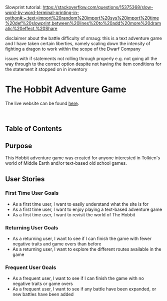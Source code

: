 Slowprint tutorial: https://stackoverflow.com/questions/15375368/slow-word-by-word-terminal-printing-in-python#:~:text=import%20random%20import%20sys%20import%20time%20def%20slowprint,between%20lines%20to%20add%20more%20dramatic%20effect.%20Share

disclaimer about the battle difficulty of smaug: this is a text adventure game and I have taken certain liberties, namely scaling down the intensity of fighting a dragon to work within the scope of the Dwarf Company

issues with if statements not rolling through properly
e.g. not going all the way through to the correct option despite not having the item conditions for the statement it stopped on in inventory


# The Hobbit Adventure Game

The live website can be found [here](https://the-hobbit-mya-game.herokuapp.com/).

<br>

## Table of Contents

## **Purpose**

This Hobbit adventure game was created for anyone interested in Tolkien's world of Middle Earth and/or text-based old school games.

## **User Stories**

### First Time User Goals

- As a first time user, I want to easily understand what the site is for
- As a first time user, I want to enjoy playing a text-based adventure game
- As a first time user, I want to revisit the world of The Hobbit

### Returning User Goals

- As a returning user, I want to see if I can finish the game with fewer negative traits and game overs than before
- As a returning user, I want to explore the different routes available in the game

### Frequent User Goals

- As a frequent user, I want to see if I can finish the game with no negative traits or game overs
- As a frequent user, I want to see if any battle have been expanded, or new battles have been added






